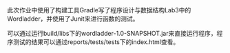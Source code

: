 ​	此次作业中使用了构建工具Gradle写了程序设计与数据结构Lab3中的Wordladder，并使用了Junit来进行函数的测试。

​	可以通过运行build/libs下的wordladder-1.0-SNAPSHOT.jar来直接运行程序，程序测试的结果可以通过reports/tests/tests下的index.html查看。